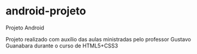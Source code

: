 # android-projeto
 Projeto Android
 
Projeto realizado com auxílio das aulas ministradas pelo professor Gustavo Guanabara durante o curso de HTML5+CSS3
